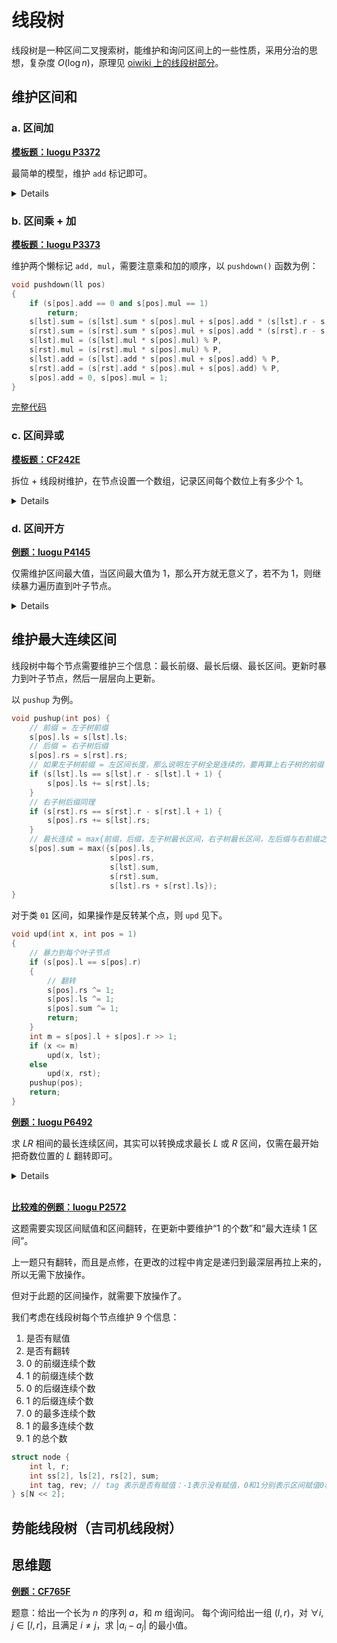# 线段树

线段树是一种区间二叉搜索树，能维护和询问区间上的一些性质，采用分治的思想，复杂度 $O(\log{n})$，原理见 [oiwiki 上的线段树部分](https://oiwiki.com/ds/seg/#%E7%BA%BF%E6%AE%B5%E6%A0%91)。

## 维护区间和

### a. 区间加

[**模板题：luogu P3372**](https://www.luogu.com.cn/problem/P3372)

最简单的模型，维护 `add` 标记即可。

<details>

线段树的大致模板见下。

```cpp
// https://www.luogu.com.cn/problem/P3372
#include <bits/stdc++.h>
// lst, rst 为位于 pos 的结点的左右子节点（用位运算快）
#define lst pos << 1 // lst = 2 * pos
#define rst pos << 1 | 1 // rst = 2 * pos + 1
const int N = 1e6 + 5;

int n, m;
std::vector<int> a;
std::vector<long long> res;

struct node {
    int l, r;
    long long add; // 懒标记
    long long sum; // 区间和
} s[N << 2]; // 开四倍 N 的空间

void pushup(int pos) {
    s[pos].sum = s[lst].sum + s[rst].sum;
}

void build(int l, int r, int pos) {
    s[pos] = {l, r, 0, 0}; // 初始化
    // 如果 l 与 r 相同，就说明该节点是叶子节点
    if (l == r) {
        s[pos].sum = a[l]; // 叶子节点的值就是数组中这个点的值
        return;
    }
    int mid = l + r >> 1;
    // 分别建左右子树
    build(l, mid, lst);
    build(mid + 1, r, rst);
    // 回收标记（向上更新）
    pushup(pos);
}

void pushdown(int pos) {
    // 更新左右子树区间和
    // sum = add * 区间长度
    s[lst].sum += s[pos].add * (s[lst].r - s[lst].l + 1);
    s[rst].sum += s[pos].add * (s[rst].r - s[rst].l + 1);
    // 下放标记
    s[lst].add += s[pos].add;
    s[rst].add += s[pos].add;
    // 原标记置 0 
    s[pos].add = 0;
}

void upd(int x, int y, int k, int pos = 1) {
    if (x <= s[pos].l and s[pos].r <= y) {
        s[pos].sum += (s[pos].r - s[pos].l + 1) * k;
        s[pos].add += k;
        return;
    }
    // 如果有标记则下放
    if (s[pos].add) {
        pushdown(pos);
    }
    // 更新左右子树
    int mid = s[pos].l + s[pos].r >> 1;
    if (x <= mid) {
        upd(x, y, k, lst);
    }
    if (mid < y) {
        upd(x, y, k, rst);
    }
    // 标记回收
    pushup(pos);
}

long long query(int x, int y, int pos = 1) {
    // 询问原理同更新
    if (x <= s[pos].l and s[pos].r <= y) {
        return s[pos].sum;
    }
    pushdown(pos);
    int m = s[pos].l + s[pos].r >> 1;
    long long ans = 0;
    if (x <= m)
        ans += query(x, y, lst);
    if (m < y)
        ans += query(x, y, rst);
    return ans;
}

int main() {
    std::ios::sync_with_stdio(false);
    std::cin.tie(nullptr);
    std::cin >> n >> m;
    a.resize(n + 1);
    for (int i = 1; i <= n; i++) {
        std::cin >> a[i];
    }
    build(1, n, 1);
    for (int i = 1; i <= m; i++) {
        int opt, x, y, k;
        std::cin >> opt >> x >> y;
        if (opt == 1) {
            std::cin >> k;
            upd(x, y, k);
        } else {
            res.push_back(query(x, y));
        }
    }
    for (auto i: res) {
        std::cout << i << '\n';
    }

    return 0;
}
```

</details>

### b. 区间乘 + 加

[**模板题：luogu P3373**](https://www.luogu.com.cn/problem/P3373)

维护两个懒标记 `add, mul`，需要注意乘和加的顺序，以 `pushdown()` 函数为例：

```cpp
void pushdown(ll pos)
{
    if (s[pos].add == 0 and s[pos].mul == 1)
        return;
    s[lst].sum = (s[lst].sum * s[pos].mul + s[pos].add * (s[lst].r - s[lst].l + 1)) % P,
    s[rst].sum = (s[rst].sum * s[pos].mul + s[pos].add * (s[rst].r - s[rst].l + 1)) % P,
    s[lst].mul = (s[lst].mul * s[pos].mul) % P,
    s[rst].mul = (s[rst].mul * s[pos].mul) % P,
    s[lst].add = (s[lst].add * s[pos].mul + s[pos].add) % P,
    s[rst].add = (s[rst].add * s[pos].mul + s[pos].add) % P,
    s[pos].add = 0, s[pos].mul = 1;
}
```

[完整代码](/sol/luogu/P3373.cpp)

### c. 区间异或

[**模板题：CF242E**](https://www.luogu.com.cn/problem/CF242E)

拆位 + 线段树维护，在节点设置一个数组，记录区间每个数位上有多少个 $1$。

<details>

```cpp
struct node
{
    ll l, r, tag;
    vector<int> bit;
} s[N << 2];
```

建树时，对每个叶子节点，统计各数位上 $1$ 的分布，方法如下。

```cpp
void build(ll l, ll r, ll pos)
{
    s[pos].l = l, s[pos].r = r, s[pos].bit.resize(21);
    if (l == r)
    {
        for (int i = 20; ~i; i--)
        {
            if (a[l] & (1 << i))
            {
                s[pos].bit[i] = 1;
            }
        }
        return;
    }
    ll m = (l + r) >> 1;
    build(l, m, lst);
    build(m + 1, r, rst);
    pushup(pos);
}
```

异或时区间上取反（以 `pushdown()` 函数为例）

```cpp
void pushdown(ll pos)
{
    if (s[pos].tag)
    {
        s[lst].tag ^= s[pos].tag;
        s[rst].tag ^= s[pos].tag;
        for (int i = 20; ~i; i--)
        {
            if (s[pos].tag & (1 << i))
            {
                s[lst].bit[i] = s[lst].r - s[lst].l + 1 - s[lst].bit[i];
                s[rst].bit[i] = s[rst].r - s[rst].l + 1 - s[rst].bit[i];
            }
        }
        s[pos].tag = 0;
    }
}
```

这样每个区间的 `bit[]` 就维护了每个数位上有多少个 $1$，询问时把二进制转化成十进制即可。

```cpp
ll query(ll x, ll y, ll pos = 1)
{
    ll ans = 0;
    if (x <= s[pos].l and s[pos].r <= y)
    {
        for (int i = 20; ~i; i--)
        {
            ans += 1LL * (1 << i) * s[pos].bit[i];
        }
        return ans;
    }
    pushdown(pos);
    ll m = s[pos].l + s[pos].r >> 1;
    if (x <= m)
        ans += query(x, y, lst);
    if (m < y)
        ans += query(x, y, rst);
    return ans;
}
```
[完整代码](/sol/CF/242E.cpp)

</details>

### d. 区间开方

[__例题：luogu P4145__](https://www.luogu.com.cn/problem/P4145)

仅需维护区间最大值，当区间最大值为 1，那么开方就无意义了，若不为 1，则继续暴力遍历直到叶子节点。

<details>

以更新函数 `upd()` 为例。

```cpp
void upd(int x, int y, int pos = 1) {
    if (s[pos].mx == 1) {
        return;
    }
    if (s[pos].l == s[pos].r) {
        s[pos].mx = s[pos].sum = sqrt(s[pos].sum);
        return;
    }
    int m = s[pos].l + s[pos].r >> 1;
    if (x <= m)
        upd(x, y, lst);
    if (m < y)
        upd(x, y, rst);
    pushup(pos);
    return;
}
```
[完整代码](/sol/luogu/P4145.cpp)

</details>

## 维护最大连续区间

线段树中每个节点需要维护三个信息：最长前缀、最长后缀、最长区间。更新时暴力到叶子节点，然后一层层向上更新。

以 `pushup` 为例。
```cpp
void pushup(int pos) {
    // 前缀 = 左子树前缀
    s[pos].ls = s[lst].ls;
    // 后缀 = 右子树后缀
    s[pos].rs = s[rst].rs;
    // 如果左子树前缀 = 左区间长度，那么说明左子树全是连续的，要再算上右子树的前缀
    if (s[lst].ls == s[lst].r - s[lst].l + 1) {
        s[pos].ls += s[rst].ls;
    }
    // 右子树后缀同理
    if (s[rst].rs == s[rst].r - s[rst].l + 1) {
        s[pos].rs += s[lst].rs;
    }
    // 最长连续 = max{前缀，后缀，左子树最长区间，右子树最长区间，左后缀与右前缀之和}
    s[pos].sum = max({s[pos].ls,
                      s[pos].rs,
                      s[lst].sum,
                      s[rst].sum,
                      s[lst].rs + s[rst].ls});
}
```
对于类 `01` 区间，如果操作是反转某个点，则 `upd` 见下。
```cpp
void upd(int x, int pos = 1)
{
    // 暴力到每个叶子节点
    if (s[pos].l == s[pos].r)
    {
        // 翻转
        s[pos].rs ^= 1;
        s[pos].ls ^= 1;
        s[pos].sum ^= 1;
        return;
    }
    int m = s[pos].l + s[pos].r >> 1;
    if (x <= m)
        upd(x, lst);
    else
        upd(x, rst);
    pushup(pos);
    return;
}
```
[__例题：luogu P6492__](https://www.luogu.com.cn/problem/P6492)

求 $LR$ 相间的最长连续区间，其实可以转换成求最长 $L$ 或 $R$ 区间，仅需在最开始把奇数位置的 $L$ 翻转即可。

<details>

预处理：设 $L$ 为 $0$，设 $R$ 为 $1$。
```cpp
for (int i = 1; i <= n; i += 2)
{
    a[i] = 1;
}
```

在线段树中同时维护 $0$ 和 $1$ 的连续信息即可，建树操作见下。

```cpp
struct node {
    int l, r, ls[2], sum[2], rs[2];
} s[N * 4];

void pushup(int pos) {
    for (int i : {0, 1}) {
        s[pos].ls[i] = s[lst].ls[i];
        s[pos].rs[i] = s[rst].rs[i];
        if (s[lst].ls[i] == s[lst].r - s[lst].l + 1) {
            s[pos].ls[i] += s[rst].ls[i];
        }
        if (s[rst].rs[i] == s[rst].r - s[rst].l + 1) {
            s[pos].rs[i] += s[lst].rs[i];
        }
        s[pos].sum[i] = max({s[pos].ls[i],
                             s[pos].rs[i],
                             s[lst].sum[i],
                             s[rst].sum[i],
                             s[lst].rs[i] + s[rst].ls[i]});
    }
}

void build(int l, int r, int pos) {
    s[pos] = {l, r, {0, 0}, {0, 0}, {0, 0}};
    if (l == r) {
        int i = a[l];
        s[pos].ls[i] = s[pos].rs[i] = s[pos].sum[i] = 1;
        return;
    }
    int m = (l + r) >> 1;
    build(l, m, lst);
    build(m + 1, r, rst);
    pushup(pos);
}
```

询问时同时找 $0$ 和 $1$ 的最大连续区间，输出两者的较大值。

[完整代码](/sol/luogu/P6492.cpp)
</details>
<br>

[__比较难的例题：luogu P2572__](https://www.luogu.com.cn/problem/P2572)

这题需要实现区间赋值和区间翻转，在更新中要维护“1 的个数”和“最大连续 1 区间”。

上一题只有翻转，而且是点修，在更改的过程中肯定是递归到最深层再拉上来的，所以无需下放操作。

但对于此题的区间操作，就需要下放操作了。

我们考虑在线段树每个节点维护 $9$ 个信息：

1. 是否有赋值
1. 是否有翻转
1. $0$ 的前缀连续个数
1. $1$ 的前缀连续个数
1. $0$ 的后缀连续个数
1. $1$ 的后缀连续个数
1. $0$ 的最多连续个数
1. $1$ 的最多连续个数
1. $1$ 的总个数

```cpp
struct node {
    int l, r;
    int ss[2], ls[2], rs[2], sum;
    int tag, rev; // tag 表示是否有赋值：-1表示没有赋值，0和1分别表示区间赋值0和1
} s[N << 2];
```

## 势能线段树（吉司机线段树）

## 思维题

[__例题：CF765F__](https://www.luogu.com.cn/problem/CF765F)

题意：给出一个长为 $n$ 的序列 $a$，和 $m$ 组询问。 每个询问给出一组 $(l, r)$，对 $\forall i,j \in [l,r]$，且满足 $i\neq j$，求 $|a_i - a_j|$ 的最小值。

